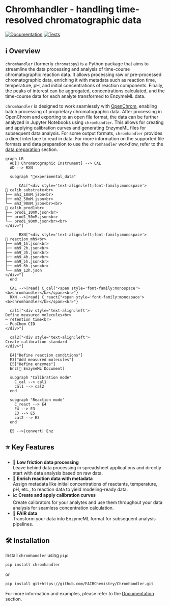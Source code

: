 # Chromhandler - handling time-resolved chromatographic data

[![Documentation](https://img.shields.io/badge/Documentation-Online-blue.svg)](https://fairchemistry.github.io/Chromhandler/)
[![Tests](https://github.com/FAIRChemistry/Chromhandler/actions/workflows/run_tests.yaml/badge.svg)](https://github.com/FAIRChemistry/Chromhandler/actions/workflows/run_tests.yaml)


## ℹ️ Overview

`chromhandler` (formerly `chromatopy`) is a Python package that aims to streamline the data processing and analysis of time-course chromatographic reaction data. It allows processing raw or pre-processed chromatographic data, enriching it with metadata such as reaction time, temperature, pH, and initial concentrations of reaction components. Finally, the peaks of interest can be aggregated, concentrations calculated, and the time-course data for each analyte transformed to EnzymeML data.

`chromhandler` is designed to work seamlessly with [OpenChrom](https://lablicate.com/platform/openchrom), enabling batch processing of proprietary chromatographic data. After processing in OpenChrom and exporting to an open file format, the data can be further analyzed in Jupyter Notebooks using `chromhandler`. This allows for creating and applying calibration curves and generating EnzymeML files for subsequent data analysis.
For some output formats, `chromhandler` provides a direct interface to read in data. For more information on the supported file formats and data preparation to use the `chromhandler` workflow, refer to the [data preparation](https://fairchemistry.github.io/chromhandler/supported_formats/#supported-formats) section.

``` mermaid
graph LR
  AD[🌈 Chromatographic Instrument] --> CAL
  AD --> RXN

  subgraph "📁experimental_data"

      CAL["<div style='text-align:left;font-family:monospace'>
📂 calib_substrate<br>
├── mh1_10mM.json<br>
├── mh2_50mM.json<br>
└── mh3_90mM.json<br><br>
📂 calib_prod1<br>
├── prod1_10mM.json<br>
├── prod1_50mM.json<br>
└── prod1_90mM.json<br><br>
</div>"]

      RXN["<div style='text-align:left;font-family:monospace'>
📂 reaction_mh9<br>
├── mh9_1h.json<br>
├── mh9_2h.json<br>
├── mh9_3h.json<br>
├── mh9_4h.json<br>
├── mh9_5h.json<br>
├── mh9_6h.json<br>
└── mh9_12h.json
</div>"]
  end

  CAL -->|read| C_cal{"<span style='font-family:monospace'><b>chromhandler</b></span><br>"}
  RXN -->|read| C_react{"<span style='font-family:monospace'><b>chromhandler</b></span><br>"}

  cal1["<div style='text-align:left'>
Define measured molecules<br>
– retention time<br>
– PubChem CID
</div>"]

  cal2["<div style='text-align:left'>
Create calibration standard
</div>"]

  E4["Define reaction conditions"]
  E3["Add measured molecules"]
  E5["Define enzymes"]
  Enz[📄 EnzymeML Document]

  subgraph "Calibration mode"
    C_cal --> cal1
    cal1 --> cal2
  end

  subgraph "Reaction mode"
    C_react --> E4
    E4 --> E3
    E3 --> E5
    cal2 --> E3
  end

  E5 -->|convert| Enz
```

## ⭐ Key Features

- **🌱 Low friction data processing**   
Leave behind data processing in spreadsheet applications and directly start with data analysis based on raw data.
- **🧪 Enrich reaction data with metadata**  
Assign metadata like initial concentrations of reactants, temperature, pH, etc., to reaction data to yield modeling-ready data.
- **📈 Create and apply calibration curves**  
Create calibrators for your analytes and use them throughout your data analysis for seamless concentration calculation.
- **📂 FAIR data**  
Transform your data into EnzymeML format for subsequent analysis pipelines.

## 🛠️ Installation

Install `chromhandler` using `pip`:

```bash
pip install chromhandler
```

or


```bash
pip install git+https://github.com/FAIRChemistry/Chromhandler.git
```

For more information and examples, please refer to the [Documentation](https://fairchemistry.github.io/chromhandler/) section.
